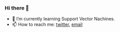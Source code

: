 ### Hi there 👋

<!--- 🔭 I’m currently working on creating a package for scraping Whoscored.-->
- 🌱 I’m currently learning Support Vector Nachines.
- 📫 How to reach me: [twitter](https://twitter.com/rockingAli5), [email](alihasank86@gmail.com)
<!--
**Ali-Hasan-Khan/Ali-Hasan-Khan** is a ✨ _special_ ✨ repository because its `README.md` (this file) appears on your GitHub profile.

Here are some ideas to get you started:

- 🔭 I’m currently working on creating a package for scraping whoscored
- 🌱 I’m currently learning CNN
- 👯 I’m looking to collaborate on ...
- 🤔 I’m looking for help with ...
- 💬 Ask me about ...
- 📫 How to reach me: ...
- 😄 Pronouns: ...
- ⚡ Fun fact: ...
-->
